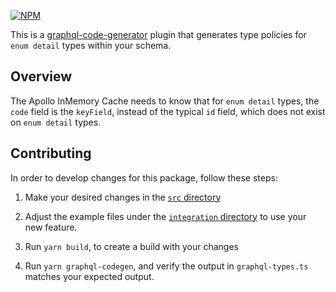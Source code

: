 [![NPM](https://img.shields.io/npm/v/@homebound/graphql-typescript-enum-type-policies)](https://www.npmjs.com/package/@homebound/graphql-typescript-enum-type-policies)

This is a [graphql-code-generator](https://graphql-code-generator.com/) plugin that generates type policies for
`enum detail` types within your schema.

## Overview

The Apollo InMemory Cache needs to know that for `enum detail` types, the `code` field is the `keyField`, instead
of the typical `id` field, which does not exist on `enum detail` types.

## Contributing

In order to develop changes for this package, follow these steps:

1. Make your desired changes in the [`src` directory](/src)

2. Adjust the example files under the [`integration` directory](/integration) to use your new feature.

3. Run `yarn build`, to create a build with your changes

4. Run `yarn graphql-codegen`, and verify the output in `graphql-types.ts` matches your expected output.

